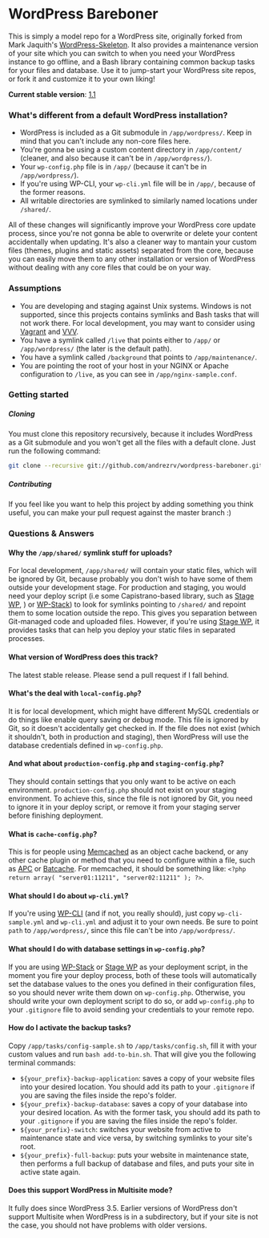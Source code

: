 # WordPress Bareboner

This is simply a model repo for a WordPress site, originally forked from Mark Jaquith's [WordPress-Skeleton](https://github.com/markjaquith/WordPress-Skeleton). It also provides a maintenance version of your site which you can switch to when you need your WordPress instance to go offline, and a Bash library containing common backup tasks for your files and database. Use it to jump-start your WordPress site repos, or fork it and customize it to your own liking!

**Current stable version**: [1.1](https://github.com/andrezrv/wordpress-bareboner/tree/1.1)

### What's different from a default WordPress installation?

* WordPress is included as a Git submodule in `/app/wordpress/`. Keep in mind that you can't include any non-core files here.
* You're gonna be using a custom content directory in `/app/content/` (cleaner, and also because it can't be in `/app/wordpress/`).
* Your `wp-config.php` file is in `/app/` (because it can't be in `/app/wordpress/`).
* If you're using WP-CLI, your `wp-cli.yml` file will be in `/app/`, because of the former reasons.
* All writable directories are symlinked to similarly named locations under `/shared/`.

All of these changes will significantly improve your WordPress core update process, since you're not gonna be able to overwrite or delete your content accidentally when updating. It's also a cleaner way to mantain your custom files (themes, plugins and static assets) separated from the core, because you can easily move them to any other installation or version of WordPress without dealing with any core files that could be on your way.

### Assumptions

* You are developing and staging against Unix systems. Windows is not supported, since this projects contains symlinks and Bash tasks that will not work there. For local development, you may want to consider using [Vagrant](http://www.vagrantup.com/) and [VVV](https://github.com/Varying-Vagrant-Vagrants/VVV).
* You have a symlink called `/live` that points either to `/app/` or `/app/wordpress/` (the later is the default path).
* You have a symlink called `/background` that points to `/app/maintenance/`.
* You are pointing the root of your host in your NGINX or Apache configuration to `/live`, as you can see in `/app/nginx-sample.conf`.

### Getting started

##### Cloning
You must clone this repository recursively, because it includes WordPress as a Git submodule and you won't get all the files with a default clone. Just run the following command:

```bash
git clone --recursive git://github.com/andrezrv/wordpress-bareboner.git $my_project 
```

##### Contributing
If you feel like you want to help this project by adding something you think useful, you can make your pull request against the master branch :)

### Questions & Answers

#### Why the `/app/shared/` symlink stuff for uploads?
For local development, `/app/shared/` will contain your static files, which will be ignored by Git, because probably you don't wish to have some of them outside your development stage. For production and staging, you would need your deploy script (i.e some Capistrano-based library, such as [Stage WP](http://github.com/andrezrv/stage-wp), ) or [WP-Stack](http://github.com/markjaquith/WP-Stack)) to look for symlinks pointing to `/shared/` and repoint them to some location outside the repo. This gives you separation between Git-managed code and uploaded files. However, if you're using [Stage WP](http://github.com/andrezrv/stage-wp), it provides tasks that can help you deploy your static files in separated processes.

#### What version of WordPress does this track?
The latest stable release. Please send a pull request if I fall behind.

#### What's the deal with `local-config.php`?
It is for local development, which might have different MySQL credentials or do things like enable query saving or debug mode. This file is ignored by Git, so it doesn't accidentally get checked in. If the file does not exist (which it shouldn't, both in production and staging), then WordPress will use the database credentials defined in `wp-config.php`.

#### And what about `production-config.php` and `staging-config.php`?
They should contain settings that you only want to be active on each environment. `production-config.php` should not exist on your staging environment. To achieve this, since the file is not ignored by Git, you need to ignore it in your deploy script, or remove it from your staging server before finishing deployment.

#### What is `cache-config.php`?
This is for people using [Memcached](http://wordpress.org/plugins/memcached/) as an object cache backend, or any other cache plugin or method that you need to configure within a file, such as [APC](http://wordpress.org/plugins/apc/) or [Batcache](http://wordpress.org/plugins/batcache/). For memcached, it should be something like: `<?php return array( "server01:11211", "server02:11211" ); ?>`.

#### What should I do about `wp-cli.yml`?
If you're using [WP-CLI](http://wp-cli.org/) (and if not, you really should), just copy `wp-cli-sample.yml` and `wp-cli.yml` and adjust it to your own needs. Be sure to point `path` to `/app/wordpress/`, since this file can't be into `/app/wordpress/`.

#### What should I do with database settings in `wp-config.php`?
If you are using [WP-Stack](http://github.com/markjaquith/WP-Stack) or [Stage WP](http://github.com/andrezrv/stage-wp) as your deployment script, in the moment you fire your deploy process, both of these tools will automatically set the database values to the ones you defined in their configuration files, so you should never write them down on `wp-config.php`. Otherwise, you should write your own deployment script to do so, or add `wp-config.php` to your `.gitignore` file to avoid sending your credentials to your remote repo.

#### How do I activate the backup tasks?
Copy `/app/tasks/config-sample.sh` to `/app/tasks/config.sh`, fill it with your custom values and run `bash add-to-bin.sh`. That will give you the following terminal commands:

* `${your_prefix}-backup-application`: saves a copy of your website files into your desired location. You should add its path to your `.gitignore` if you are saving the files inside the repo's folder.
* `${your_prefix}-backup-database`: saves a copy of your database into your desired location. As with the former task, you should add its path to your `.gitignore` if you are saving the files inside the repo's folder.
* `${your_prefix}-switch`: switches your website from active to maintenance state and vice versa, by switching symlinks to your site's root.
* `${your_prefix}-full-backup`: puts your website in maintenance state, then performs a full backup of database and files, and puts your site in active state again.

#### Does this support WordPress in Multisite mode?
It fully does since WordPress 3.5. Earlier versions of WordPress don't support Multisite when WordPress is in a subdirectory, but if your site is not the case, you should not have problems with older versions.
